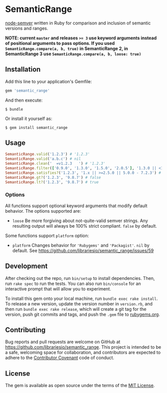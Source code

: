 # SemanticRange

[node-semver](https://github.com/npm/node-semver) written in Ruby for comparison and inclusion of semantic versions and ranges.

**NOTE: current `master` and releases `>= 3` use keyword arguments instead of positional arguments to pass options.
If you used `SemanticRange.compare(a, b, true)` in SemanticRange 2, in SemanticRange 3 use `SemanticRange.compare(a, b, loose: true)`**

## Installation

Add this line to your application's Gemfile:

```ruby
gem 'semantic_range'
```

And then execute:

    $ bundle

Or install it yourself as:

    $ gem install semantic_range

## Usage

```ruby
SemanticRange.valid('1.2.3') # '1.2.3'
SemanticRange.valid('a.b.c') # nil
SemanticRange.clean('  =v1.2.3   ') # '1.2.3'
SemanticRange.filter(['0.9.0', '1.3.0', '1.5.0', '2.0.5'], '1.3.0 || <1.0.0 || >2.0.0') # ['0.9.0', '1.3.0', '2.0.5']
SemanticRange.satisfies?('1.2.3', '1.x || >=2.5.0 || 5.0.0 - 7.2.3') # true
SemanticRange.gt?('1.2.3', '9.8.7') # false
SemanticRange.lt?('1.2.3', '9.8.7') # true
```

### Options

All functions support optional keyword arguments that modify default behavior. The options supported are:

- `loose` Be more forgiving about not-quite-valid semver strings. Any resulting output will always be 100% strict compliant. `false` by default.

Some functions support `platform` option:

- `platform` Changes behavior for `'Rubygems'` and `'Packagist'`. `nil` by default. See https://github.com/librariesio/semantic_range/issues/59

## Development

After checking out the repo, run `bin/setup` to install dependencies. Then, run `rake spec` to run the tests. You can also run `bin/console` for an interactive prompt that will allow you to experiment.

To install this gem onto your local machine, run `bundle exec rake install`. To release a new version, update the version number in `version.rb`, and then run `bundle exec rake release`, which will create a git tag for the version, push git commits and tags, and push the `.gem` file to [rubygems.org](https://rubygems.org).

## Contributing

Bug reports and pull requests are welcome on GitHub at https://github.com/librariesio/semantic_range. This project is intended to be a safe, welcoming space for collaboration, and contributors are expected to adhere to the [Contributor Covenant](https://www.contributor-covenant.org/) code of conduct.

## License

The gem is available as open source under the terms of the [MIT License](http://opensource.org/licenses/MIT).
